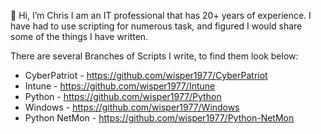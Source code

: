 👋 Hi, I’m Chris
I am an IT professional that has 20+ years of experience. I have had to use scripting for numerous task, and figured I would share some of the things I have written.

There are several Branches of Scripts I write, to find them look below:
- CyberPatriot - https://github.com/wisper1977/CyberPatriot
- Intune - https://github.com/wisper1977/Intune
- Python - https://github.com/wisper1977/Python
- Windows - https://github.com/wisper1977/Windows
- Python NetMon - https://github.com/wisper1977/Python-NetMon


<!---
wisper1977/wisper1977 is a ✨ special ✨ repository because its `README.md` (this file) appears on your GitHub profile.
You can click the Preview link to take a look at your changes.
--->
